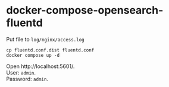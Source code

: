 # docker-compose-opensearch-fluentd

Put file to `log/nginx/access.log`



```
cp fluentd.conf.dist fluentd.conf
docker compose up -d
```

Open http://localhost:5601/.   
User: `admin`.   
Password: `admin`.   
